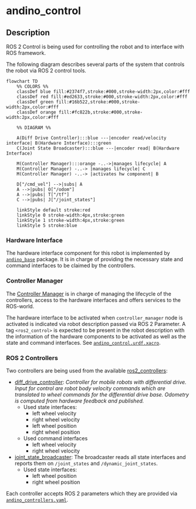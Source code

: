 # andino_control

## Description

ROS 2 Control is being used for controlling the robot and to interface with ROS framework.

The following diagram describes several parts of the system that controls the robot via ROS 2 control tools.

```mermaid
flowchart TD
    %% COLORS %%
    classDef blue fill:#2374f7,stroke:#000,stroke-width:2px,color:#fff
    classDef red fill:#ed2633,stroke:#000,stroke-width:2px,color:#fff
    classDef green fill:#16b522,stroke:#000,stroke-width:2px,color:#fff
    classDef orange fill:#fc822b,stroke:#000,stroke-width:2px,color:#fff

    %% DIAGRAM %%

    A(Diff Drive Controller):::blue ---|encoder read/velocity interface| B(Hardware Interface):::green
    C(Joint State Broadcaster):::blue ---|encoder read| B(Hardware Interface)

    M(Controller Manager):::orange -..->|manages lifecycle| A
    M(Controller Manager) -..-> |manages lifecycle| C
    M(Controller Manager) -..-> |activates hw component| B

    D["/cmd_vel"] -->|subs| A
    A -->|pubs| O["/odom"]
    A -->|pubs| T["/tf"]
    C -->|pubs| J["/joint_states"]

    linkStyle default stroke:red
    linkStyle 0 stroke-width:4px,stroke:green
    linkStyle 1 stroke-width:4px,stroke:green
    linkStyle 5 stroke:blue
```
### Hardware Interface

The hardware interface component for this robot is implemented by [`andino_base`](../andino_base/) package. It is in charge of providing the necessary state and command interfaces to be claimed by the controllers.

### Controller Manager

The [Controller Manager](https://control.ros.org/humble/doc/ros2_control/controller_manager/doc/userdoc.html#controller-manager) is in charge of managing the lifecycle of the controllers, access to the hardware interfaces and offers services to the ROS-world.

The hardware interface to be activated when `controller_manager` node is activated is indicated via robot description passed via ROS 2 Parameter. A tag `<ros2_control>` is expected to be present in the robot description with the information of the hardware components to be activated as well as the state and command interfaces. See [`andino_control.urdf.xacro`](../andino_description/urdf/include/andino_control.urdf.xacro).

### ROS 2 Controllers
Two controllers are being used from the available [ros2_controllers](https://control.ros.org/humble/doc/ros2_controllers/doc/controllers_index.html):
  - [diff_drive_controller](https://control.ros.org/humble/doc/ros2_controllers/diff_drive_controller/doc/userdoc.html): *Controller for mobile robots with differential drive. Input for control are robot body velocity commands which are translated to wheel commands for the differential drive base. Odometry is computed from hardware feedback and published.*
    - Used state interfaces:
      - left wheel velocity
      - right wheel velocity
      - left wheel position
      - right wheel position
    - Used command interfaces
      - left wheel velocity
      - right wheel velocity
  - [joint_state_broadcaster](https://control.ros.org/humble/doc/ros2_controllers/joint_state_broadcaster/doc/userdoc.html): The broadcaster reads all state interfaces and reports them on `/joint_states` and `/dynamic_joint_states`.
    - Used state interfaces:
      - left wheel position
      - right wheel position

Each controller accepts ROS 2 parameters which they are provided via [`andino_controllers.yaml`](config/andino_controllers.yaml). 
